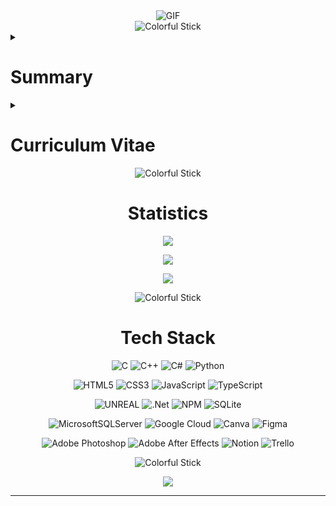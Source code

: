 <div align="center">
  <img src="https://raw.githubusercontent.com/beydah/Assets-Repository/main/gifs/BeydahGithubBanner.gif" alt="GIF" max-width: 100%; height: auto;>
</div>

<div style="text-align:center;">
    <img src="https://i.imgur.com/waxVImv.png" alt="Colorful Stick">
</div>

<details>
<summary><h1>Summary</h1></summary>
<div align = "center">

![](https://quotes-github-readme.vercel.app/api?type=horizontal&theme=dark)

</div>

## Ilkay Beydah Saglam | Computer Programmer / Developer

Hello World!
I'm İlkay. I work as a software developer, and I've been involved in diverse projects, utilizing a range of programming languages, frameworks, and technologies across various domains.

##

At the moment, I'm delving deeper into the realms of Front-End and Back-End development.
I'm actively seeking internship opportunities and am genuinely excited about contributing to real-world projects as part of a team.

##

Feel free to reach out to me via [info.beydahsaglam@gmail.com](mailto:info.beydahsaglam@gmail.com) or connect with me on [linkedin/beydah](https://www.linkedin.com/in/beydah/) if you'd like to get in touch.
Thank you, and have a great day!

</details>

<details>
<summary><h1>Curriculum Vitae</h1></summary>
<div align = "center">

![](https://github-profile-trophy.vercel.app/?username=beydah&theme=nord&no-frame=false&no-bg=true&margin-w=4)

</div>

<h2>Experience</h2>
<details>
<summary><h3>Business Development Manager - AIESEC (Jun 2023 - Aug 2023)</h3></summary>
In this role, I managed company data, handled data processes, reached out to potential clients, scheduled and attended meetings, and closed sales. I excelled at converting B2B sign-ups into active customers, delivering exceptional experiences, and collaborating with the marketing team on digital strategies. Regularly reported progress to the Team Leader.

Skills: Corporate Communication · Data Entry · Data Management · Meeting Planning · Marketing Strategy
</details>

<details>
<summary><h3>Back-End Observation Intern - Fintorly (Nov 2022 - Apr 2023)</h3></summary>
I joined this organization to reinforce and improve what I have learned at university, and I had the opportunity to gain experience in C#, .NET, and Back End Development. I actively participated in these projects to enhance my software skills and through these experiences, I was able to further develop my abilities.

Skills: .NET · C# · Notion · GitHub · Background in Web Development
</details>

<h2>Education</h2>
<details>
<summary><h3>Istanbul Nisantasi University - Graphic Designer (Sep 2023 - Jun 2025)</h3></summary>
Comprehensive training in visual communication, typography, branding, and digital design. Engaged in real-world projects to enhance creativity and critical thinking. Prepared for a successful career in graphic design.

Activities and Communities: Google Developer Student Club, Software and Information Technology Club, Patika.dev, 42 Istanbul, AIESEC Istanbul
</details>

<details>
<summary><h3>Istanbul Nisantasi University - Computer Programming (Sep 2022 - Jun 2024)</h3></summary>
I underwent comprehensive training in Computer Programming, gaining expertise in various areas such as programming fundamentals, network management, database, graphics, office applications, web design, and more. I actively participated in software projects and student clubs, enhancing my coding skills and practical experience

Activities and Communities: Google Developer Student Club, Software and Information Technology Club, Patika.dev, 42 Istanbul, AIESEC Istanbul
</details>
</details>

<div style="text-align:center;">
    <img src="https://i.imgur.com/waxVImv.png" alt="Colorful Stick">
</div>

<div align = "center">
<h1>Statistics</h1>

![](https://github-readme-stats.vercel.app/api/top-langs/?username=beydah&theme=dark&hide_border=false&include_all_commits=true&count_private=true&layout=compact)<br/>

![](https://github-readme-stats.vercel.app/api?username=beydah&theme=dark&hide_border=false&include_all_commits=true&count_private=true)<br/>

![](https://github-readme-streak-stats.herokuapp.com/?user=beydah&theme=dark&hide_border=false)<br/>

<div style="text-align:center;">
    <img src="https://i.imgur.com/waxVImv.png" alt="Colorful Stick">
</div>

<h1>Tech Stack</h1>

![C](https://img.shields.io/badge/c-%2300599C.svg?style=for-the-badge&logo=c&logoColor=white)
![C++](https://img.shields.io/badge/c++-%2300599C.svg?style=for-the-badge&logo=c%2B%2B&logoColor=white)
![C#](https://img.shields.io/badge/c%23-%23239120.svg?style=for-the-badge&logo=c-sharp&logoColor=white)
![Python](https://img.shields.io/badge/python-3670A0?style=for-the-badge&logo=python&logoColor=ffdd54)

![HTML5](https://img.shields.io/badge/html5-%23E34F26.svg?style=for-the-badge&logo=html5&logoColor=white)
![CSS3](https://img.shields.io/badge/css3-%231572B6.svg?style=for-the-badge&logo=css3&logoColor=white)
![JavaScript](https://img.shields.io/badge/javascript-%23323330.svg?style=for-the-badge&logo=javascript&logoColor=%23F7DF1E)
![TypeScript](https://img.shields.io/badge/typescript-%23007ACC.svg?style=for-the-badge&logo=typescript&logoColor=white)

![UNREAL](https://img.shields.io/badge/unreal-%2320232a.svg?style=for-the-badge&logo=unreal-engine&logoColor=white)
![.Net](https://img.shields.io/badge/.NET-5C2D91?style=for-the-badge&logo=.net&logoColor=white)
![NPM](https://img.shields.io/badge/NPM-%23000000.svg?style=for-the-badge&logo=npm&logoColor=white)
![SQLite](https://img.shields.io/badge/sqlite-%2307405e.svg?style=for-the-badge&logo=sqlite&logoColor=white)

![MicrosoftSQLServer](https://img.shields.io/badge/Microsoft%20SQL%20Sever-CC2927?style=for-the-badge&logo=microsoft%20sql%20server&logoColor=white)
![Google Cloud](https://img.shields.io/badge/Google%20Cloud-%234285F4.svg?style=for-the-badge&logo=google-cloud&logoColor=white)
![Canva](https://img.shields.io/badge/Canva-%2300C4CC.svg?style=for-the-badge&logo=Canva&logoColor=white)
![Figma](https://img.shields.io/badge/figma-%23F24E1E.svg?style=for-the-badge&logo=figma&logoColor=white)

![Adobe Photoshop](https://img.shields.io/badge/adobephotoshop-%2331A8FF.svg?style=for-the-badge&logo=adobephotoshop&logoColor=white)
![Adobe After Effects](https://img.shields.io/badge/Adobe%20After%20Effects-9999FF.svg?style=for-the-badge&logo=Adobe%20After%20Effects&logoColor=white)
![Notion](https://img.shields.io/badge/Notion-%23000000.svg?style=for-the-badge&logo=notion&logoColor=white)
![Trello](https://img.shields.io/badge/Trello-%23026AA7.svg?style=for-the-badge&logo=Trello&logoColor=white)

<div style="text-align:center;">
    <img src="https://i.imgur.com/waxVImv.png" alt="Colorful Stick">
</div>

[![](https://visitcount.itsvg.in/api?id=beydah&icon=5&color=12)](https://visitcount.itsvg.in)

---

</div>
